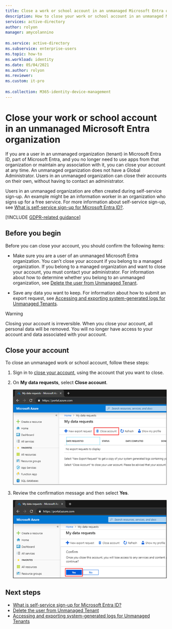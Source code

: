 ```yaml
---
title: Close a work or school account in an unmanaged Microsoft Entra organization
description: How to close your work or school account in an unmanaged Microsoft Entra ID.
services: active-directory
author: rolyon
manager: amycolannino

ms.service: active-directory
ms.subservice: enterprise-users
ms.topic: how-to
ms.workload: identity
ms.date: 05/04/2021
ms.author: rolyon
ms.reviewer: 
ms.custom: it-pro

ms.collection: M365-identity-device-management
---
```


# Close your work or school account in an unmanaged Microsoft Entra organization

If you are a user in an unmanaged organization (tenant) in Microsoft Entra ID, part of Microsoft Entra, and you no longer need to use apps from that organization or maintain any association with it, you can close your account at any time. An unmanaged organization does not have a Global Administrator. Users in an unmanaged organization can close their accounts on their own, without having to contact an administrator.

Users in an unmanaged organization are often created during self-service sign-up. An example might be an information worker in an organization who signs up for a free service. For more information about self-service sign-up, see [What is self-service sign-up for Microsoft Entra ID?](directory-self-service-signup.md).

[!INCLUDE [GDPR-related guidance](../../../includes/gdpr-intro-sentence.md)]

## Before you begin

Before you can close your account, you should confirm the following items:

* Make sure you are a user of an unmanaged Microsoft Entra organization. You can't close your account if you belong to a managed organization. If you belong to a managed organization and want to close your account, you must contact your administrator. For information about how to determine whether you belong to an unmanaged organization, see [Delete the user from Unmanaged Tenant](/power-automate/gdpr-dsr-delete#delete-the-user-from-unmanaged-tenant).

* Save any data you want to keep. For information about how to submit an export request, see [Accessing and exporting system-generated logs for Unmanaged Tenants](/power-platform/admin/powerapps-gdpr-dsr-guide-systemlogs#accessing-and-exporting-system-generated-logs-for-unmanaged-tenants).

> [!WARNING]
> Closing your account is irreversible. When you close your account, all personal data will be removed. You will no longer have access to your account and data associated with your account.

## Close your account

To close an unmanaged work or school account, follow these steps:

1. Sign in to [close your account](https://portal.azure.com/#blade/Microsoft_AAD_IAM/PrivacyDataRequests), using the account that you want to close.

1. On **My data requests**, select **Close account**.

    ![My data requests - Close account](./media/users-close-account/close-account.png)

1. Review the confirmation message and then select **Yes**.

    ![My data requests - Confirm close](./media/users-close-account/confirm-close.png)

## Next steps

- [What is self-service sign-up for Microsoft Entra ID?](directory-self-service-signup.md)
- [Delete the user from Unmanaged Tenant](/power-automate/gdpr-dsr-delete#delete-the-user-from-unmanaged-tenant)
- [Accessing and exporting system-generated logs for Unmanaged Tenants](/power-platform/admin/powerapps-gdpr-dsr-guide-systemlogs#accessing-and-exporting-system-generated-logs-for-unmanaged-tenants)
